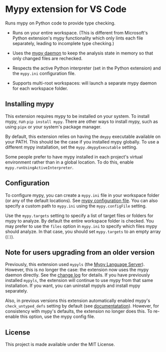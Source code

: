 # Mypy extension for VS Code
Runs mypy on Python code to provide type checking.

* Runs on your entire workspace. (This is different from Microsoft's Python extension's mypy functionality which only lints each file separately, leading to incomplete type checking.)

* Uses the [mypy daemon](https://mypy.readthedocs.io/en/latest/mypy_daemon.html) to keep the analysis state in memory so that only changed files are rechecked.

* Respects the active Python interpreter (set in the Python extension) and the `mypy.ini` configuration file.

* Supports multi-root workspaces: will launch a separate mypy daemon for each workspace folder.

## Installing mypy

This extension requires mypy to be installed on your system. To install mypy, run `pip install mypy`. There are other ways to install mypy, such as using `pipx` or your system's package manager.

By default, this extension relies on having the `dmypy` executable available on your PATH. This should be the case
if you installed mypy globally. To use a different mypy installation, set the `mypy.dmypyExecutable` setting.

Some people prefer to have mypy installed in each project's virtual environment rather than in a global location. To do this, enable `mypy.runUsingActiveInterpreter`.

## Configuration

To configure mypy, you can create a `mypy.ini` file in your workspace folder (or any of the default locations). See [mypy configuration file](https://mypy.readthedocs.io/en/stable/config_file.html). You can also specify a custom path to `mypy.ini` using the `mypy.configFile` setting.

Use the `mypy.targets` setting to specify a list of target files or folders for mypy to analyze. By default the entire workspace folder is checked. You may prefer to use the `files` option in `mypy.ini` to specify which files mypy should analyze. In that case, you should set `mypy.targets` to an empty array (`[]`).

## Note for users upgrading from an older version

Previously, this extension used `mypyls` (the [Mypy Language Server](https://github.com/matangover/mypyls/)). However, this is no longer the case: the extension now uses the mypy daemon directly. See the [change log](https://github.com/matangover/mypy-vscode/blob/master/CHANGELOG.md) for details. If you have previously installed `mypyls`, the extension will continue to use mypy from that same installation. If you want, you can uninstall mypyls and install mypy separately.

Also, in previous versions this extension automatically enabled mypy's `check_untyped_defs` setting by default (see [documentatation](https://mypy.readthedocs.io/en/stable/config_file.html#confval-check_untyped_defs)). However, for consistency with mypy's defaults, the extension no longer does this. To re-enable this option, use the mypy config file.

## License

This project is made available under the MIT License.
